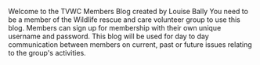 Welcome to the TVWC Members Blog created by Louise Bally
You need to be a member of the Wildlife rescue and care volunteer group to use this blog.
Members can sign up for membership with their own unique username and password.
This blog will be used for day to day communication between members on current, past or future issues relating to the group's activities.